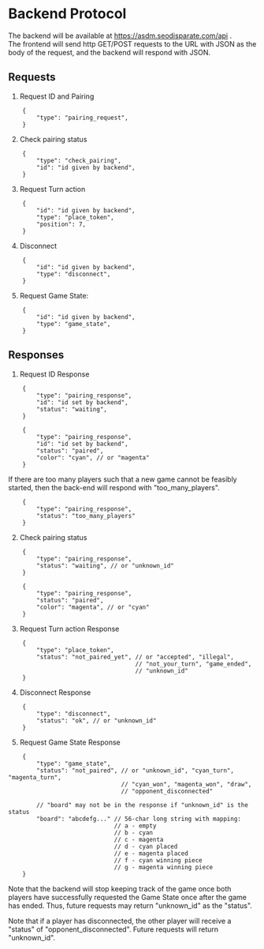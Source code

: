 # Backend Protocol

The backend will be available at https://asdm.seodisparate.com/api .  
The frontend will send http GET/POST requests to the URL with JSON as the body
of the request, and the backend will respond with JSON.

## Requests

1. Request ID and Pairing

```
    {
        "type": "pairing_request",
    }
```

2. Check pairing status

```
    {
        "type": "check_pairing",
        "id": "id given by backend",
    }
```

3. Request Turn action

```
    {
        "id": "id given by backend",
        "type": "place_token",
        "position": 7,
    }
```

4. Disconnect

```
    {
        "id": "id given by backend",
        "type": "disconnect",
    }
```

5. Request Game State:

```
    {
        "id": "id given by backend",
        "type": "game_state",
    }
```

## Responses

1. Request ID Response

```
    {
        "type": "pairing_response",
        "id": "id set by backend",
        "status": "waiting",
    }
```

```
    {
        "type": "pairing_response",
        "id": "id set by backend",
        "status": "paired",
        "color": "cyan", // or "magenta"
    }
```

If there are too many players such that a new game cannot be feasibly started,
then the back-end will respond with "too\_many\_players".
```
    {
        "type": "pairing_response",
        "status": "too_many_players"
    }
```

2. Check pairing status

```
    {
        "type": "pairing_response",
        "status": "waiting", // or "unknown_id"
    }
```

```
    {
        "type": "pairing_response",
        "status": "paired",
        "color": "magenta", // or "cyan"
    }   
```

3. Request Turn action Response

```
    {
        "type": "place_token",
        "status": "not_paired_yet", // or "accepted", "illegal",
                                    // "not_your_turn", "game_ended",
                                    // "unknown_id"
    }   
```

4. Disconnect Response

```
    {
        "type": "disconnect",
        "status": "ok", // or "unknown_id"
    }
```

5. Request Game State Response

```
    {
        "type": "game_state",
        "status": "not_paired", // or "unknown_id", "cyan_turn", "magenta_turn",
                                // "cyan_won", "magenta_won", "draw",
                                // "opponent_disconnected"

        // "board" may not be in the response if "unknown_id" is the status
        "board": "abcdefg..." // 56-char long string with mapping:
                              // a - empty
                              // b - cyan
                              // c - magenta
                              // d - cyan placed
                              // e - magenta placed
                              // f - cyan winning piece
                              // g - magenta winning piece
    }
```

Note that the backend will stop keeping track of the game once both players have
successfully requested the Game State once after the game has ended. Thus,
future requests may return "unknown\_id" as the "status".

Note that if a player has disconnected, the other player will receive a "status"
of "opponent\_disconnected". Future requests will return "unknown\_id".
